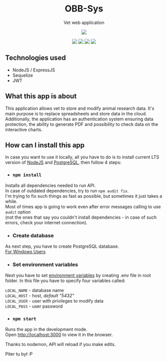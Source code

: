 <h1 align="center">OBB-Sys</h1>
<p align="center">Vet web application</p>
<p align="center">
  <img src="https://github.com/wojciechkubiak/obb-api/blob/master/OBB.png?raw=true"/>
</p>

<p align="center">
  <img src="https://img.shields.io/badge/Made%20by-wojciechkubiak-success"/>
  <img src="https://img.shields.io/badge/ExpressJS-4.17.1-informational"/>
  <img src="https://img.shields.io/badge/Sequelize-5.21.3-informational"/>
  <img src="https://img.shields.io/badge/Babel-7.8.3-informational"/>
</p>


## Technologies used
* NodeJS / ExpressJS
* Sequelize
* JWT

## What this app is about

This application allows vet to store and modify animal research data. It's main purpose is to replace spreadsheets and store data in the cloud. Additionally, the application has an authentication system ensuring data protection, the ability to generate PDF and possibility to check data on the interactive charts.

## How can I install this app

In case you want to use it locally, all you have to do is to install current LTS version of [NodeJS](https://nodejs.org/en/) and [PostgreSQL](https://www.postgresql.org/download/), then follow 4 steps:

* ### `npm install`

Installs all dependencies needed to run API. <br />In case of outdated dependencies, try to run `npm audit fix`. <br />I'm trying to fix such things as fast as possible, but sometimes it just takes a while. 
<br />Most of times app is going to work even after error messages calling to use `audit` option <br />(not the ones that say you couldn't install dependencies - in case of such errors, check your internet connection). 

* ### Create database

As next step, you have to create PostgreSQL database. <br />
[For Windows Users](https://doc.odoo.com/install/windows/postgres)

* ### Set environment variables

Next you have to set [environment variables](https://www.npmjs.com/package/dotenv) by creating .env file in root folder. In this file you have to specify four variables called:

```LOCAL_NAME``` - database name\
```LOCAL_HOST``` - host, *default "5432"*\
```LOCAL_USER``` - user with privileges to modify data\
```LOCAL_PASS``` - user password

* ### `npm start`

Runs the app in the development mode.<br />
Open [http://localhost:3000](http://localhost:3000) to view it in the browser.

Thanks to nodemon, API will reload if you make edits.

Piter tu był :P
